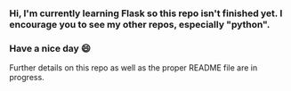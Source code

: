 ### Hi, I'm currently learning Flask so this repo isn't finished yet. I encourage you to see my other repos, especially "python".
### Have a nice day 😄

Further details on this repo as well as the proper README file are in progress.